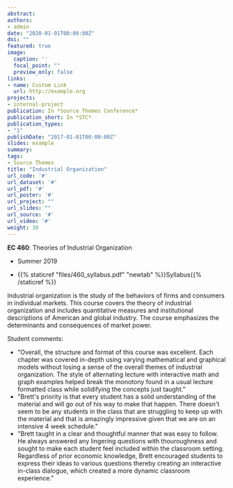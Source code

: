 ```yaml
---
abstract: 
authors:
- admin
date: "2020-01-01T00:00:00Z"
doi: ""
featured: true
image:
  caption: ''
  focal_point: ""
  preview_only: false
links:
- name: Custom Link
  url: http://example.org
projects:
- internal-project
publication: In *Source Themes Conference*
publication_short: In *STC*
publication_types:
- "1"
publishDate: "2017-01-01T00:00:00Z"
slides: example
summary: 
tags:
- Source Themes
title: "Industrial Organization"
url_code: '#'
url_dataset: '#'
url_pdf: '#'
url_poster: '#'
url_project: ""
url_slides: ""
url_source: '#'
url_video: '#'
weight: 30
---
```


**EC 460**: Theories of Industrial Organization

* Summer 2019

* {{% staticref "files/460_syllabus.pdf" "newtab" %}}Syllabus{{% /staticref %}} 

Industrial organization is the study of the behaviors of firms and consumers in individual markets. This course covers the theory of industrial organization and includes quantitative measures and institutional descriptions of American and global industry. The course emphasizes the determinants and consequences of market power.

Student comments:

* "Overall, the structure and format of this course was excellent. Each chapter was covered in-depth using varying mathematical and graphical models without losing a sense of the overall themes of industrial organization. The style of alternating lecture with interactive math and graph examples helped break the monotony found in a usual lecture formatted class while solidifying the concepts just taught."
* "Brett's priority is that every student has a solid understanding of the material and will go out of his way to make that happen. There doesn't seem to be any students in the class that are struggling to keep up with the material and that is amazingly impressive given that we are on an intensive 4 week schedule."
* "Brett taught in a clear and thoughtful manner that was easy to follow. He always answered any lingering questions with thouroughness and sought to make each student feel included within the classroom setting. Regardless of prior economic knowledge, Brett encouraged students to express their ideas to various questions thereby creating an interactive in-class dialogue, which created a more dynamic classroom experience."
